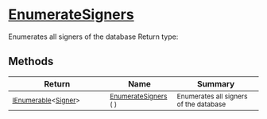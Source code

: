 # [EnumerateSigners](./IDataSetLoader-100663880.md)

Enumerates all signers of the database
Return type:
## Methods

| Return | Name | Summary | 
| --- | --- | --- | 
| <sub>[IEnumerable](https://docs.microsoft.com/en-us/dotnet/api/System.Collections.Generic.IEnumerable-1)\<[Signer](./../../Signer.md)></sub><img width=200/>| <sub>[EnumerateSigners](./IDataSetLoader-100663880.md) (  )</sub>| <sub>Enumerates all signers of the database</sub><img width=200/>| <br>



